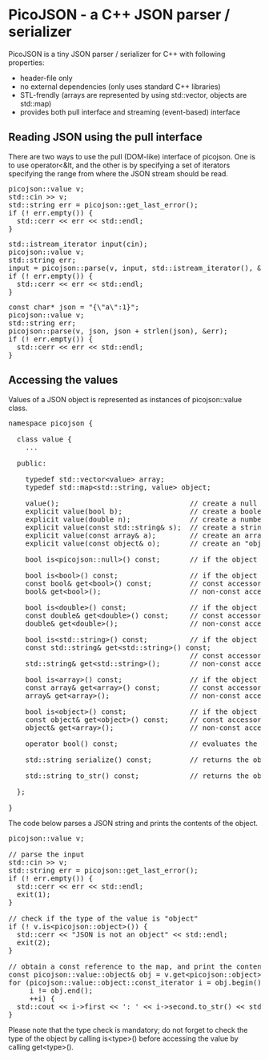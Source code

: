 # PicoJSON - a C++ JSON parser / serializer

PicoJSON is a tiny JSON parser / serializer for C++ with following properties:

- header-file only
- no external dependencies (only uses standard C++ libraries)
- STL-frendly (arrays are represented by using std::vector, objects are std::map)
- provides both pull interface and streaming (event-based) interface

## Reading JSON using the pull interface

There are two ways to use the pull (DOM-like) interface of picojson.  One is to use operator&lt;&lt, and the other is by specifying a set of iterators specifying the range from where the JSON stream should be read.

<pre>
picojson::value v;
std::cin &gt;&gt; v;
std::string err = picojson::get_last_error();
if (! err.empty()) {
  std::cerr &lt;&lt; err &lt;&lt; std::endl;
}
</pre>

<pre>
std::istream_iterator input(cin);
picojson::value v;
std::string err;
input = picojson::parse(v, input, std::istream_iterator(), &err);
if (! err.empty()) {
  std::cerr &lt;&lt; err &lt;&lt; std::endl;
}
</pre>

<pre>
const char* json = "{\"a\":1}";
picojson::value v;
std::string err;
picojson::parse(v, json, json + strlen(json), &err);
if (! err.empty()) {
  std::cerr &lt;&lt; err &lt;&lt; std::endl;
}
</pre>

## Accessing the values

Values of a JSON object is represented as instances of picojson::value class.

<pre>
namespace picojson {

  class value {
    ...

  public:

    typedef std::vector&lt;value&gt; array;
    typedef std::map&lt;std::string, value&gt; object;

    value();                               // create a null object
    explicit value(bool b);                // create a boolean object
    explicit value(double n);              // create a number object
    explicit value(const std::string& s);  // create a string object
    explicit value(const array& a);        // create an array object
    explicit value(const object& o);       // create an "object"

    bool is&lt;picojson::null&gt;() const;       // if the object is "null"

    bool is&lt;bool&gt;() const;                 // if the object is a boolean
    const bool& get&lt;bool&gt;() const;         // const accessor (usable only if the object is a boolean)
    bool& get&lt;bool&gt;();                     // non-const accessor (usable only if the object is a boolean)

    bool is&lt;double&gt;() const;               // if the object is a number
    const double& get&lt;double&gt;() const;     // const accessor (usable only if the object is a number)
    double& get&lt;double&gt;();                 // non-const accessor (usable only if the object is a number)

    bool is&lt;std::string&gt;() const;          // if the object is a string
    const std::string& get&lt;std::string&gt;() const;
                                           // const accessor (usable only if the object is a string)
    std::string& get&lt;std::string&gt;();       // non-const accessor (usable only if the object is a string)

    bool is&lt;array&gt;() const;                // if the object is an array
    const array& get&lt;array&gt;() const;       // const accessor (usable only if the object is an array)
    array& get&lt;array&gt;();                   // non-const accessor (usable only if the object is an array)

    bool is&lt;object&gt;() const;               // if the object is an "object"
    const object& get&lt;object&gt;() const;     // const accessor (usable only if the object is an object)
    object& get&lt;array&gt;();                  // non-const accessor (usable only if the object is an array)

    operator bool() const;                 // evaluates the object as a boolean

    std::string serialize() const;         // returns the object in JSON representation

    std::string to_str() const;            // returns the object in string (for casual use)

  };

}
</pre>

The code below parses a JSON string and prints the contents of the object.

<pre>
picojson::value v;

// parse the input
std::cin &gt;&gt; v;
std::string err = picojson::get_last_error();
if (! err.empty()) {
  std::cerr &lt;&lt; err &lt;&lt; std::endl;
  exit(1);
}

// check if the type of the value is "object"
if (! v.is&lt;picojson::object&gt;()) {
  std::cerr &lt;&lt; "JSON is not an object" &lt;&lt; std::endl;
  exit(2);
}

// obtain a const reference to the map, and print the contents
const picojson::value::object& obj = v.get&lt;picojson::object&gt;();
for (picojson::value::object::const_iterator i = obj.begin();
     i != obj.end();
     ++i) {
  std::cout &lt;&lt; i-&gt;first &lt;&lt; ': ' &lt;&lt; i-&gt;second.to_str() &lt;&lt; std::endl;
}
</pre>

Please note that the type check is mandatory; do not forget to check the type of the object by calling is&lt;type&gt;() before accessing the value by calling get&lt;type&gt;().
